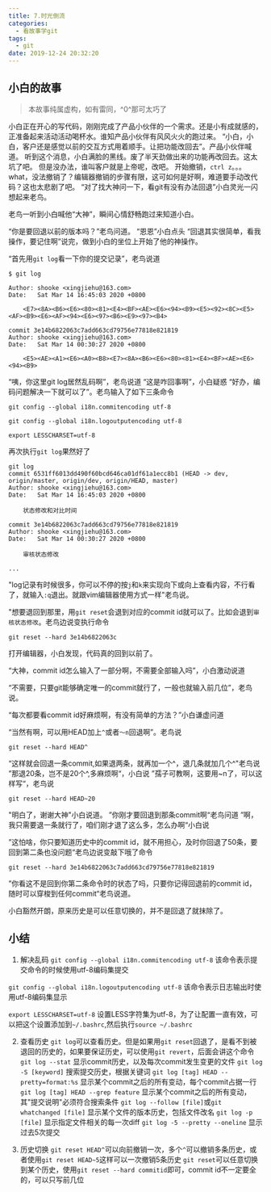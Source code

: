 ```yaml
---
title: 7.时光倒流
categories:
  - 看故事学git
tags:
  - git
date: 2019-12-24 20:32:20
---
```

## 小白的故事

> 本故事纯属虚构，如有雷同，^0^那可太巧了

小白正在开心的写代码，刚刚完成了产品小伙伴的一个需求。还是小有成就感的，正准备起来活动活动喝杯水。谁知产品小伙伴有风风火火的跑过来。
“小白，小白，客户还是感觉以前的交互方式用着顺手。让把功能改回去”。产品小伙伴喊道。
听到这个消息，小白满脸的黑线。废了半天劲做出来的功能再改回去。这太坑了吧。
但是没办法，谁叫客户就是上帝呢，改吧。
开始撤销，`ctrl z`。。。
what，没法撤销了？编辑器撤销的步骤有限，这可如何是好啊，难道要手动改代码？这也太悲剧了吧。
“对了找大神问一下，看git有没有办法回退”小白灵光一闪想起来老鸟。

老鸟一听到小白喊他“大神”，瞬间心情舒畅跑过来知道小白。

“你是要回退以前的版本吗？”老鸟问道。
“恩恩”小白点头
“回退其实很简单，看我操作，要记住啊”说完，做到小白的坐位上开始了他的神操作。

“首先用`git log`看一下你的提交记录”，老鸟说道
```
$ git log

Author: shooke <xingjiehu@163.com>
Date:   Sat Mar 14 16:45:03 2020 +0800

    <E7><8A><B6><E6><80><81><E4><BF><AE><E6><94><B9><E5><92><8C><E5><AF><B9><E6><AF><94><E6><97><B6><E9><97><B4>

commit 3e14b6822063c7add663cd79756e77818e821819
Author: shooke <xingjiehu@163.com>
Date:   Sat Mar 14 00:30:27 2020 +0800

    <E5><AE><A1><E6><A0><B8><E7><8A><B6><E6><80><81><E4><BF><AE><E6><94><B9>

```
“咦，你这里git log居然乱码啊”，老鸟说道
“这是咋回事啊”，小白疑惑
“好办，编码问题解决一下就可以了”。老鸟输入了如下三条命令
```
git config --global i18n.commitencoding utf-8

git config --global i18n.logoutputencoding utf-8

export LESSCHARSET=utf-8 

```
再次执行`git log`果然好了
```
git log
commit 6531ff6013dd490f60bcd646ca01df61a1ecc8b1 (HEAD -> dev, origin/master, origin/dev, origin/HEAD, master)
Author: shooke <xingjiehu@163.com>
Date:   Sat Mar 14 16:45:03 2020 +0800

    状态修改和对比时间

commit 3e14b6822063c7add663cd79756e77818e821819
Author: shooke <xingjiehu@163.com>
Date:   Sat Mar 14 00:30:27 2020 +0800

    审核状态修改

...
```
"log记录有时候很多，你可以不停的按`j`和`k`来实现向下或向上查看内容，不行看了，就输入`:q`退出。就跟vim编辑器使用方式一样"老鸟说。

"想要退回到那里，用`git reset`会退到对应的commit id就可以了。比如会退到`审核状态修改`。老鸟边说变执行命令
```
git reset --hard 3e14b6822063c
```
打开编辑器，小白发现，代码真的回到以前了。

“大神，commit id怎么输入了一部分啊，不需要全部输入吗”，小白激动说道

“不需要，只要git能够确定唯一的commit就行了，一般也就输入前几位”，老鸟说。

“每次都要看commit id好麻烦啊，有没有简单的方法？”小白谦虚问道

“当然有啊，可以用HEAD加上`^`或者`～n`回退啊”。老鸟说

```
git reset --hard HEAD^
```
“这样就会回退一条commit,如果退两条，就再加一个^，退几条就加几个^"老鸟说
”那退20条，岂不是20个^,多麻烦啊“，小白说
”孺子可教啊，这要用~n了，可以这样写“，老鸟说
```
git reset --hard HEAD~20
```
"明白了，谢谢大神"小白说道。
”你刚才要回退到那条commit啊“老鸟问道
”啊，我只需要退一条就行了，咱们刚才退了这么多，怎么办啊“小白说

”这怕啥，你只要知道历史中的commit id，就不用担心，及时你回退了50条，要回到第二条也没问题“老鸟边说变敲下哦了命令
```
git reset --hard 3e14b6822063c7add663cd79756e77818e821819
```
”你看这不是回到你第二条命令时的状态了吗，只要你记得回退前的commit id，随时可以穿梭到任何commit“老鸟说道。

小白豁然开朗，原来历史是可以任意切换的，并不是回退了就抹除了。






## 小结
1. 解决乱码
`git config --global i18n.commitencoding utf-8`  该命令表示提交命令的时候使用utf-8编码集提交

`git config --global i18n.logoutputencoding utf-8` 该命令表示日志输出时使用utf-8编码集显示

`export LESSCHARSET=utf-8` 设置LESS字符集为utf-8，为了让配置一直有效，可以把这个设置添加到`~/.bashrc`,然后执行`source ~/.bashrc`

2. 查看历史
`git log`可以查看历史。但是如果用`git reset`回退了，是看不到被退回的历史的，如果要保证历史，可以使用`git revert`，后面会讲这个命令
`git log --stat` 显示commit历史，以及每次commit发生变更的文件
`git log -S [keyword]` 搜索提交历史，根据关键词
`git log [tag] HEAD --pretty=format:%s` 显示某个commit之后的所有变动，每个commit占据一行
`git log [tag] HEAD --grep feature` 显示某个commit之后的所有变动，其"提交说明"必须符合搜索条件
`git log --follow [file]`或`git whatchanged [file]` 显示某个文件的版本历史，包括文件改名
`git log -p [file]` 显示指定文件相关的每一次diff
`git log -5 --pretty --oneline` 显示过去5次提交

3. 历史切换
`git reset HEAD^`可以向前撤销一次，多个`^`可以撤销多条历史，或者使用`git reset HEAD~5`这样可以一次撤销5条历史
`git reset`可以任意切换到某个历史，使用`git reset --hard commitid`即可，commit id不一定要全的，可以只写前几位

